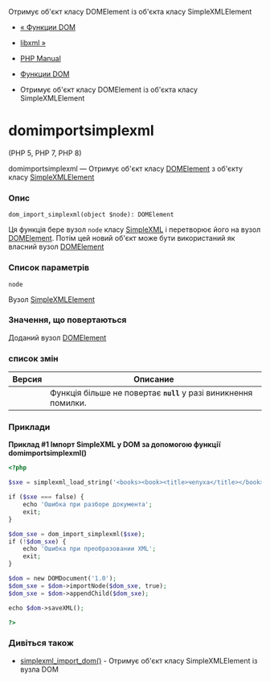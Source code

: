 Отримує об'єкт класу DOMElement із об'єкта класу SimpleXMLElement

-   [« Функции DOM](ref.dom.html)
    
-   [libxml »](book.libxml.html)
    
-   [PHP Manual](index.html)
    
-   [Функции DOM](ref.dom.html)
    
-   Отримує об'єкт класу DOMElement із об'єкта класу SimpleXMLElement
    

# domimportsimplexml

(PHP 5, PHP 7, PHP 8)

domimportsimplexml — Отримує об'єкт класу [DOMElement](class.domelement.html) з об'єкту класу [SimpleXMLElement](class.simplexmlelement.html)

### Опис

```methodsynopsis
dom_import_simplexml(object $node): DOMElement
```

Ця функція бере вузол `node` класу [SimpleXML](ref.simplexml.html) і перетворює його на вузол [DOMElement](class.domelement.html). Потім цей новий об'єкт може бути використаний як власний вузол [DOMElement](class.domelement.html)

### Список параметрів

`node`

Вузол [SimpleXMLElement](class.simplexmlelement.html)

### Значення, що повертаються

Доданий вузол [DOMElement](class.domelement.html)

### список змін

| Версия | Описание |
| --- | --- |
|  | Функція більше не повертає **`null`** у разі виникнення помилки. |

### Приклади

**Приклад #1 Імпорт SimpleXML у DOM за допомогою функції **domimportsimplexml()****

```php
<?php

$sxe = simplexml_load_string('<books><book><title>чепуха</title></book></books>');

if ($sxe === false) {
    echo 'Ошибка при разборе документа';
    exit;
}

$dom_sxe = dom_import_simplexml($sxe);
if (!$dom_sxe) {
    echo 'Ошибка при преобразовании XML';
    exit;
}

$dom = new DOMDocument('1.0');
$dom_sxe = $dom->importNode($dom_sxe, true);
$dom_sxe = $dom->appendChild($dom_sxe);

echo $dom->saveXML();

?>
```

### Дивіться також

-   [simplexml\_import\_dom()](function.simplexml-import-dom.html) - Отримує об'єкт класу SimpleXMLElement із вузла DOM